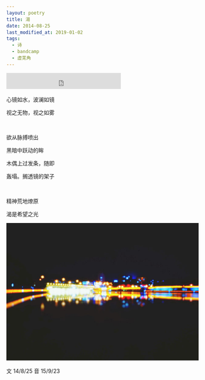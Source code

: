 ```yaml
---
layout: poetry
title: 渴
date: 2014-08-25
last_modified_at: 2019-01-02
tags:
  - 诗
  - bandcamp
  - 虚芜角
---
```


<iframe style="border: 0; height: 42px;" src="https://bandcamp.com/EmbeddedPlayer/album=520012298/size=small/bgcol=333333/linkcol=4ec5ec/artwork=none/track=3993610460/transparent=true/" seamless><a href="https://feeshy.bandcamp.com/album/ends-of-nihil">ends of nihil by feeshy</a></iframe>

心镜如水，波澜如镜

视之无物，视之如雾

<br>

欲从脉搏喷出

黑暗中跃动的眸

木偶上过发条，随即

轰塌。搁透镜的架子

<br>

精神荒地燎原

渴是希望之光

![](/assets/img/eagerness.jpg)

文 14/8/25
音 15/9/23